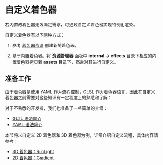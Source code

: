 # 自定义着色器

若内置的着色器无法满足需求，可通过自定义着色器实现特例化渲染。

自定义着色器有以下两种方式：

1. 参考 [着色器资源](./effect-inspector.md) 创建新的着色器。

2. 基于内置着色器。将 **资源管理器** 面板中 **internal -> effects** 目录下相应的内置着色器拷贝到 **assets** 目录下，然后对其进行自定义。

## 准备工作

由于着色器是使用 YAML 作为流程控制，GLSL 作为着色器语言，因此在自定义着色器之前需要对这些知识有一定程度上的熟悉和了解：

对于不熟悉的开发者，我们也准备了一些简单的介绍：

- [GLSL 语法简介](./glsl.md)
- [YAML 语法简介](./yaml-101.md)

本节将以自定义 2D 着色器和 3D 着色器为例，详细介绍自定义流程，具体内容请参考：

- [3D 着色器：RimLight](write-effect-3d-rim-light.md)
- [2D 着色器：Gradient](write-effect-2d-sprite-gradient.md)